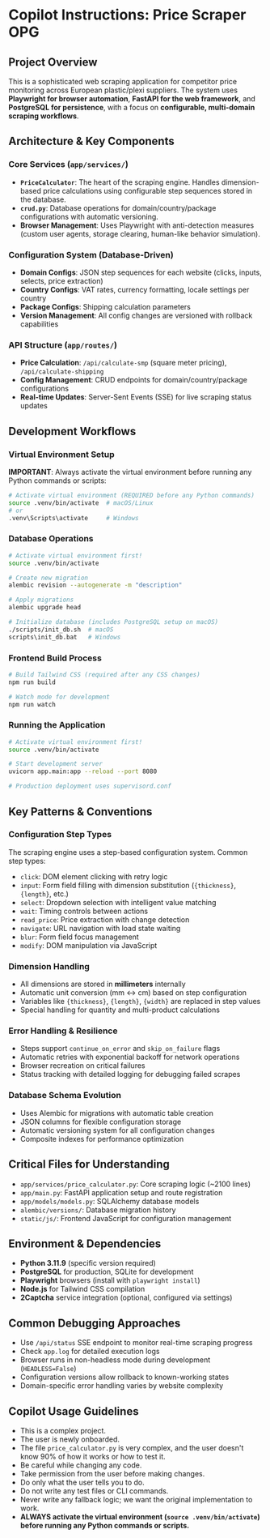 # Copilot Instructions: Price Scraper OPG

## Project Overview
This is a sophisticated web scraping application for competitor price monitoring across European plastic/plexi suppliers. The system uses **Playwright for browser automation**, **FastAPI for the web framework**, and **PostgreSQL for persistence**, with a focus on **configurable, multi-domain scraping workflows**.

## Architecture & Key Components

### Core Services (`app/services/`)
- **`PriceCalculator`**: The heart of the scraping engine. Handles dimension-based price calculations using configurable step sequences stored in the database.
- **`crud.py`**: Database operations for domain/country/package configurations with automatic versioning.
- **Browser Management**: Uses Playwright with anti-detection measures (custom user agents, storage clearing, human-like behavior simulation).

### Configuration System (Database-Driven)
- **Domain Configs**: JSON step sequences for each website (clicks, inputs, selects, price extraction)
- **Country Configs**: VAT rates, currency formatting, locale settings per country
- **Package Configs**: Shipping calculation parameters
- **Version Management**: All config changes are versioned with rollback capabilities

### API Structure (`app/routes/`)
- **Price Calculation**: `/api/calculate-smp` (square meter pricing), `/api/calculate-shipping`
- **Config Management**: CRUD endpoints for domain/country/package configurations
- **Real-time Updates**: Server-Sent Events (SSE) for live scraping status updates

## Development Workflows

### Virtual Environment Setup
**IMPORTANT**: Always activate the virtual environment before running any Python commands or scripts:
```bash
# Activate virtual environment (REQUIRED before any Python commands)
source .venv/bin/activate  # macOS/Linux
# or
.venv\Scripts\activate     # Windows
```

### Database Operations
```bash
# Activate virtual environment first!
source .venv/bin/activate

# Create new migration
alembic revision --autogenerate -m "description"

# Apply migrations
alembic upgrade head

# Initialize database (includes PostgreSQL setup on macOS)
./scripts/init_db.sh  # macOS
scripts\init_db.bat   # Windows
```

### Frontend Build Process
```bash
# Build Tailwind CSS (required after any CSS changes)
npm run build

# Watch mode for development
npm run watch
```

### Running the Application
```bash
# Activate virtual environment first!
source .venv/bin/activate

# Start development server
uvicorn app.main:app --reload --port 8080

# Production deployment uses supervisord.conf
```

## Key Patterns & Conventions

### Configuration Step Types
The scraping engine uses a step-based configuration system. Common step types:
- `click`: DOM element clicking with retry logic
- `input`: Form field filling with dimension substitution (`{thickness}`, `{length}`, etc.)
- `select`: Dropdown selection with intelligent value matching
- `wait`: Timing controls between actions
- `read_price`: Price extraction with change detection
- `navigate`: URL navigation with load state waiting
- `blur`: Form field focus management
- `modify`: DOM manipulation via JavaScript

### Dimension Handling
- All dimensions are stored in **millimeters** internally
- Automatic unit conversion (mm ↔ cm) based on step configuration
- Variables like `{thickness}`, `{length}`, `{width}` are replaced in step values
- Special handling for quantity and multi-product calculations

### Error Handling & Resilience
- Steps support `continue_on_error` and `skip_on_failure` flags
- Automatic retries with exponential backoff for network operations
- Browser recreation on critical failures
- Status tracking with detailed logging for debugging failed scrapes

### Database Schema Evolution
- Uses Alembic for migrations with automatic table creation
- JSON columns for flexible configuration storage
- Automatic versioning system for all configuration changes
- Composite indexes for performance optimization

## Critical Files for Understanding
- `app/services/price_calculator.py`: Core scraping logic (~2100 lines)
- `app/main.py`: FastAPI application setup and route registration
- `app/models/models.py`: SQLAlchemy database models
- `alembic/versions/`: Database migration history
- `static/js/`: Frontend JavaScript for configuration management

## Environment & Dependencies
- **Python 3.11.9** (specific version required)
- **PostgreSQL** for production, SQLite for development
- **Playwright** browsers (install with `playwright install`)
- **Node.js** for Tailwind CSS compilation
- **2Captcha** service integration (optional, configured via settings)

## Common Debugging Approaches
- Use `/api/status` SSE endpoint to monitor real-time scraping progress
- Check `app.log` for detailed execution logs
- Browser runs in non-headless mode during development (`HEADLESS=False`)
- Configuration versions allow rollback to known-working states
- Domain-specific error handling varies by website complexity

## Copilot Usage Guidelines
- This is a complex project.
- The user is newly onboarded.
- The file `price_calculator.py` is very complex, and the user doesn't know 90% of how it works or how to test it.
- Be careful while changing any code.
- Take permission from the user before making changes.
- Do only what the user tells you to do.
- Do not write any test files or CLI commands.
- Never write any fallback logic; we want the original implementation to work.
- **ALWAYS activate the virtual environment (`source .venv/bin/activate`) before running any Python commands or scripts.**

